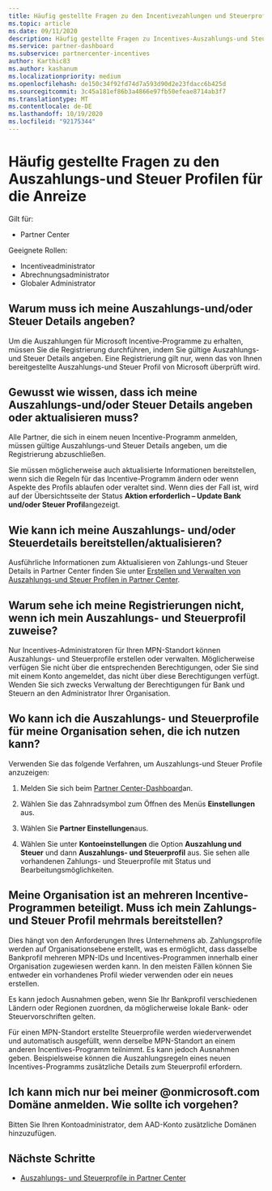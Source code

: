 ```yaml
---
title: Häufig gestellte Fragen zu den Incentivezahlungen und Steuerprofilen
ms.topic: article
ms.date: 09/11/2020
description: Häufig gestellte Fragen zu Incentives-Auszahlungs-und Steuer Profilen. Zu den Fragen gehört, warum Sie Ihre Auszahlungs-und Steuer Profile nicht sehen können und was damit zu tun ist.
ms.service: partner-dashboard
ms.subservice: partnercenter-incentives
author: Karthic83
ms.author: kashanum
ms.localizationpriority: medium
ms.openlocfilehash: de150c34f92fd74d7a593d90d2e23fdacc6b425d
ms.sourcegitcommit: 3c45a181ef86b3a4866e97fb50efeae8714ab3f7
ms.translationtype: MT
ms.contentlocale: de-DE
ms.lasthandoff: 10/19/2020
ms.locfileid: "92175344"
---
```

# <a name="frequently-asked-questions-regarding-incentives-payout-and-tax-profiles"></a>Häufig gestellte Fragen zu den Auszahlungs-und Steuer Profilen für die Anreize

Gilt für:

- Partner Center

Geeignete Rollen:

- Incentiveadministrator
- Abrechnungsadministrator
- Globaler Administrator

## <a name="why-do-i-need-to-provide-my-payout-andor-tax-details"></a>Warum muss ich meine Auszahlungs-und/oder Steuer Details angeben?

Um die Auszahlungen für Microsoft Incentive-Programme zu erhalten, müssen Sie die Registrierung durchführen, indem Sie gültige Auszahlungs-und Steuer Details angeben. Eine Registrierung gilt nur, wenn das von Ihnen bereitgestellte Auszahlungs-und Steuer Profil von Microsoft überprüft wird.

## <a name="how-do-i-know-that-i-need-to-provideupdate-my-payout-andor-tax-details"></a>Gewusst wie wissen, dass ich meine Auszahlungs-und/oder Steuer Details angeben oder aktualisieren muss?

Alle Partner, die sich in einem neuen Incentive-Programm anmelden, müssen gültige Auszahlungs-und Steuer Details angeben, um die Registrierung abzuschließen.

Sie müssen möglicherweise auch aktualisierte Informationen bereitstellen, wenn sich die Regeln für das Incentive-Programm ändern oder wenn Aspekte des Profils ablaufen oder veraltet sind. Wenn dies der Fall ist, wird auf der Übersichtsseite der Status **Aktion erforderlich – Update Bank und/oder Steuer Profil**angezeigt.

## <a name="how-do-i-provide-update-my-payout-and-or-tax-details"></a>Wie kann ich meine Auszahlungs- und/oder Steuerdetails bereitstellen/aktualisieren?

Ausführliche Informationen zum Aktualisieren von Zahlungs-und Steuer Details in Partner Center finden Sie unter [Erstellen und Verwalten von Auszahlungs-und Steuer Profilen in Partner Center](./incentives-create-and-manage-your-payout-and-tax-profiles.md).

## <a name="why-dont-i-see-my-enrollments-when-i-go-to-assign-my-payout-and-tax-profile"></a>Warum sehe ich meine Registrierungen nicht, wenn ich mein Auszahlungs- und Steuerprofil zuweise?

Nur Incentives-Administratoren für Ihren MPN-Standort können Auszahlungs- und Steuerprofile erstellen oder verwalten. Möglicherweise verfügen Sie nicht über die entsprechenden Berechtigungen, oder Sie sind mit einem Konto angemeldet, das nicht über diese Berechtigungen verfügt. Wenden Sie sich zwecks Verwaltung der Berechtigungen für Bank und Steuern an den Administrator Ihrer Organisation.

## <a name="where-can-i-see-the-payout-and-tax-profiles-for-my-organization-that-i-can-use"></a>Wo kann ich die Auszahlungs- und Steuerprofile für meine Organisation sehen, die ich nutzen kann?

Verwenden Sie das folgende Verfahren, um Auszahlungs-und Steuer Profile anzuzeigen:

1. Melden Sie sich beim [Partner Center-Dashboard](https://partner.microsoft.com/dashboard)an.

2. Wählen Sie das Zahnradsymbol zum Öffnen des Menüs **Einstellungen** aus.

3. Wählen Sie **Partner Einstellungen**aus.

4. Wählen Sie unter **Kontoeinstellungen** die Option **Auszahlung und Steuer** und dann **Auszahlungs- und Steuerprofil** aus. Sie sehen alle vorhandenen Zahlungs- und Steuerprofile mit Status und Bearbeitungsmöglichkeiten.

## <a name="my-organization-is-participating-in-multiple-incentive-programs-do-i-need-to-provide-my-payment-and-tax-profile-multiple-times"></a>Meine Organisation ist an mehreren Incentive-Programmen beteiligt. Muss ich mein Zahlungs-und Steuer Profil mehrmals bereitstellen?

Dies hängt von den Anforderungen Ihres Unternehmens ab. Zahlungsprofile werden auf Organisationsebene erstellt, was es ermöglicht, dass dasselbe Bankprofil mehreren MPN-IDs und Incentives-Programmen innerhalb einer Organisation zugewiesen werden kann. In den meisten Fällen können Sie entweder ein vorhandenes Profil wieder verwenden oder ein neues erstellen.

Es kann jedoch Ausnahmen geben, wenn Sie Ihr Bankprofil verschiedenen Ländern oder Regionen zuordnen, da möglicherweise lokale Bank- oder Steuervorschriften gelten.

Für einen MPN-Standort erstellte Steuerprofile werden wiederverwendet und automatisch ausgefüllt, wenn derselbe MPN-Standort an einem anderen Incentives-Programm teilnimmt. Es kann jedoch Ausnahmen geben. Beispielsweise können die Auszahlungsregeln eines neuen Incentives-Programms zusätzliche Details zum Steuerprofil erfordern.  

## <a name="im-only-able-to-sign-in-with-my-onmicrosoftcom-domain-what-should-i-do"></a>Ich kann mich nur bei meiner @onmicrosoft.com Domäne anmelden. Wie sollte ich vorgehen?

Bitten Sie Ihren Kontoadministrator, dem AAD-Konto zusätzliche Domänen hinzuzufügen.

## <a name="next-steps"></a>Nächste Schritte

- [Auszahlungs- und Steuerprofile in Partner Center](incentives-create-and-manage-your-payout-and-tax-profiles.md)